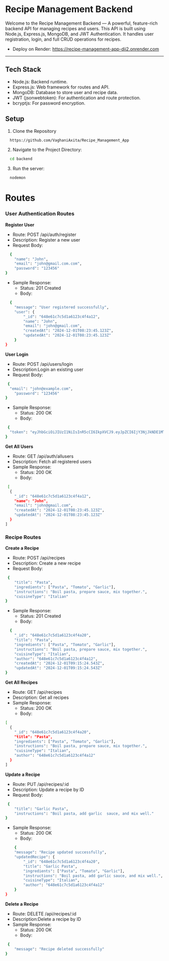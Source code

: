 
# Recipe Management Backend

Welcome to the Recipe Management Backend — A powerful, feature-rich backend API for managing recipes and users. This API is built using Node.js, Express.js, MongoDB, and JWT Authentication. It handles user registration, login, and full CRUD operations for recipes.


 - Deploy on Render: https://recipe-management-app-dii2.onrender.com
____________________________________________________




## Tech Stack

- Node.js: Backend runtime.
- Express.js: Web framework for routes and API.
- MongoDB: Database to store user and recipe data.
- JWT (jsonwebtoken): For authentication and route protection.
- bcryptjs: For password encryption.


## Setup

1. Clone the Repository

```bash
  https://github.com/VaghaniAxita/Recipe_Management_App
```

2. Navigate to the Project Directory:

```bash
  cd backend  
```

3. Run the server:
```bash
  nodemon
```




# Routes

### User Authentication Routes
  
  **Register  User**

- Route: POST /api/auth/register
- Description: Register a new user
- Request Body:
```bash
  {
    "name": "John",
    "email": "john@gmail.com.com",
    "password": "123456"
}
```
- Sample Response:
  - Status: 201 Created
   - Body:
```bash
  {
    "message": "User registered successfully",
    "user": {
        "_id": "648e61c7c5d1a6123c4f4a12",
        "name": "John",
        "email": "john@gmail.com",
        "createdAt": "2024-12-01T08:23:45.123Z",
        "updatedAt": "2024-12-01T08:23:45.123Z"
    }
}
```

**User Login**

- Route: POST /api/users/login
- Description:Login an existing user
- Request Body:
```bash
 {
  "email": "john@example.com",
    "password": "123456"
}
```
- Sample Response:
  - Status: 200 OK
   - Body:
```bash
 {
  "token": "eyJhbGciOiJIUzI1NiIsInR5cCI6IkpXVCJ9.eyJpZCI6IjY3NjJkNDE1MTJlZGY0ZjU1M2ZiNTViMyIsImlhdCI6MTczNDUzMDExOSwiZXhwIjoxNzM3MTIyMTE5fQ.GuvWtrmShK-1v7hOfBmPvL1T74g3BT2varjMnStFEeg"
}
```
**Get All Users**
- Route: GET /api/auth/allusers
- Description: Fetch all registered users
- Sample Response:
    - Status: 200 OK
    -  Body:
```bash
 [
  {
    "_id": "648e61c7c5d1a6123c4f4a12",
    "name": "John",
    "email": "john@gmail.com",
    "createdAt": "2024-12-01T08:23:45.123Z",
    "updatedAt": "2024-12-01T08:23:45.123Z"
  }
]
```

### Recipe Routes

**Create a Recipe**

- Route: POST /api/recipes
- Description: 	Create a new recipe
- Request Body:
```bash
 {
    "title": "Pasta",
    "ingredients": ["Pasta", "Tomato", "Garlic"],
    "instructions": "Boil pasta, prepare sauce, mix together.",
    "cuisineType": "Italian"
}
```
- Sample Response:
  - Status: 201 Created
   - Body:
```bash
  {
    "_id": "648e61c7c5d1a6123c4f4a20",
    "title": "Pasta",
    "ingredients": ["Pasta", "Tomato", "Garlic"],
    "instructions": "Boil pasta, prepare sauce, mix together.",
    "cuisineType": "Italian",
    "author": "648e61c7c5d1a6123c4f4a12",
    "createdAt": "2024-12-01T09:15:24.543Z",
    "updatedAt": "2024-12-01T09:15:24.543Z"
}
```

**Get All Recipes**
- Route: GET /api/recipes
- Description: Get all recipes 
- Sample Response:
    - Status: 200 OK
    -  Body:
```bash
[
  {
    "_id": "648e61c7c5d1a6123c4f4a20",
    "title": "Pasta",
    "ingredients": ["Pasta", "Tomato", "Garlic"],
    "instructions": "Boil pasta, prepare sauce, mix together.",
    "cuisineType": "Italian",
    "author": "648e61c7c5d1a6123c4f4a12"
  }
]
```

**Update a Recipe**
- Route: PUT /api/recipes/:id
- Description: Update a recipe by ID
- Request Body:
```bash
 {
    "title": "Garlic Pasta",
    "instructions": "Boil pasta, add garlic  sauce, and mix well."
}
```
- Sample Response:
  - Status: 200 OK
   - Body:
```bash
    {
    "message": "Recipe updated successfully",
    "updatedRecipe": {
        "_id": "648e61c7c5d1a6123c4f4a20",
        "title": "Garlic Pasta",
        "ingredients": ["Pasta", "Tomato", "Garlic"],
        "instructions": "Boil pasta, add garlic sauce, and mix well.",
        "cuisineType": "Italian",
        "author": "648e61c7c5d1a6123c4f4a12"
    }
}
```

**Delete a Recipe**
- Route: DELETE /api/recipes/:id
- Description:Delete a recipe by ID
- Sample Response:
   - Status: 200 OK
   - Body:
```bash
 {
    "message": "Recipe deleted successfully"
}
```
  
  
